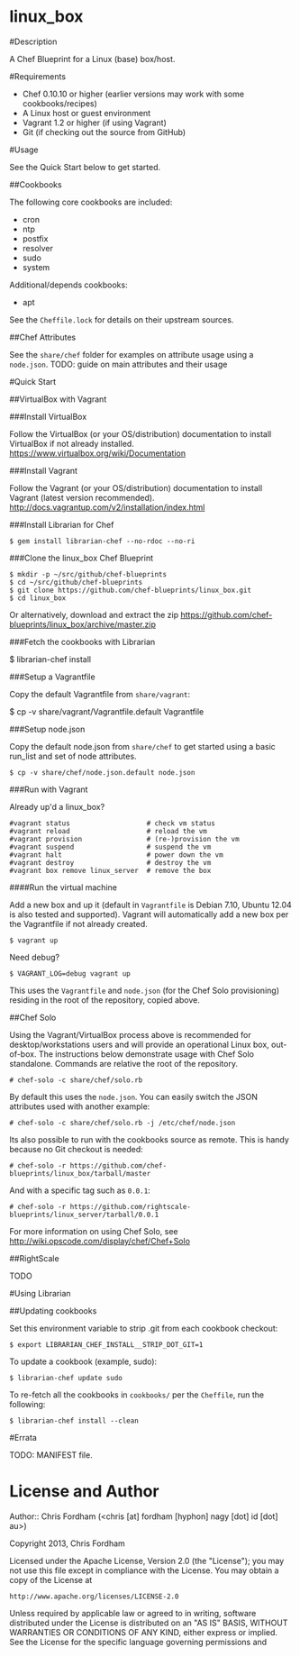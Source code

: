 linux_box
=========

#Description

A Chef Blueprint for a Linux (base) box/host.

#Requirements

* Chef 0.10.10 or higher (earlier versions may work with some cookbooks/recipes)
* A Linux host or guest environment
* Vagrant 1.2 or higher (if using Vagrant)
* Git (if checking out the source from GitHub)

#Usage

See the Quick Start below to get started.

##Cookbooks

The following core cookbooks are included:

* cron
* ntp
* postfix
* resolver
* sudo
* system

Additional/depends cookbooks:

* apt

See the `Cheffile.lock` for details on their upstream sources.

##Chef Attributes

See the `share/chef` folder for examples on attribute usage using a `node.json`.
TODO: guide on main attributes and their usage

#Quick Start

##VirtualBox with Vagrant

###Install VirtualBox

Follow the VirtualBox (or your OS/distribution) documentation to install VirtualBox if not already installed.
https://www.virtualbox.org/wiki/Documentation‎

###Install Vagrant

Follow the Vagrant (or your OS/distribution) documentation to install Vagrant (latest version recommended).
http://docs.vagrantup.com/v2/installation/index.html

###Install Librarian for Chef

	$ gem install librarian-chef --no-rdoc --no-ri

###Clone the linux_box Chef Blueprint

	$ mkdir -p ~/src/github/chef-blueprints
	$ cd ~/src/github/chef-blueprints
	$ git clone https://github.com/chef-blueprints/linux_box.git
	$ cd linux_box

Or alternatively, download and extract the zip https://github.com/chef-blueprints/linux_box/archive/master.zip

###Fetch the cookbooks with Librarian

  $ librarian-chef install
  
###Setup a Vagrantfile

Copy the default Vagrantfile from `share/vagrant`:

  $ cp -v share/vagrant/Vagrantfile.default Vagrantfile

###Setup node.json

Copy the default node.json from `share/chef` to get started using a basic run_list and set of node attributes.

	$ cp -v share/chef/node.json.default node.json

###Run with Vagrant

Already up'd a linux_box?

	#vagrant status                   # check vm status
	#vagrant reload                   # reload the vm
	#vagrant provision                # (re-)provision the vm
	#vagrant suspend                  # suspend the vm
	#vagrant halt                     # power down the vm
	#vagrant destroy                  # destroy the vm
	#vagrant box remove linux_server  # remove the box

####Run the virtual machine

Add a new box and up it (default in `Vagrantfile` is Debian 7.10, Ubuntu 12.04 is also tested and supported).
Vagrant will automatically add a new box per the Vagrantfile if not already created.

	$ vagrant up

Need debug?

	$ VAGRANT_LOG=debug vagrant up
	
This uses the `Vagrantfile` and `node.json` (for the Chef Solo provisioning) residing in the root of the repository, copied above.

##Chef Solo

Using the Vagrant/VirtualBox process above is recommended for desktop/workstations users and will provide an operational Linux box, out-of-box.
The instructions below demonstrate usage with Chef Solo standalone. Commands are relative the root of the repository.

	# chef-solo -c share/chef/solo.rb
	
By default this uses the `node.json`. You can easily switch the JSON attributes used with another example:

	# chef-solo -c share/chef/solo.rb -j /etc/chef/node.json
	
Its also possible to run with the cookbooks source as remote. This is handy because no Git checkout is needed:

	# chef-solo -r https://github.com/chef-blueprints/linux_box/tarball/master
	
And with a specific tag such as `0.0.1`:

	# chef-solo -r https://github.com/rightscale-blueprints/linux_server/tarball/0.0.1

For more information on using Chef Solo, see http://wiki.opscode.com/display/chef/Chef+Solo

##RightScale

TODO

#Using Librarian

##Updating cookbooks

Set this environment variable to strip .git from each cookbook checkout:

	$ export LIBRARIAN_CHEF_INSTALL__STRIP_DOT_GIT=1

To update a cookbook (example, sudo):
	
	$ librarian-chef update sudo

To re-fetch all the cookbooks in `cookbooks/` per the `Cheffile`, run the following:

	$ librarian-chef install --clean
	
#Errata

TODO: MANIFEST file.

License and Author
==================

Author:: Chris Fordham (<chris [at] fordham [hyphon] nagy [dot] id [dot] au>)

Copyright 2013, Chris Fordham

Licensed under the Apache License, Version 2.0 (the "License");
you may not use this file except in compliance with the License.
You may obtain a copy of the License at

    http://www.apache.org/licenses/LICENSE-2.0

Unless required by applicable law or agreed to in writing, software
distributed under the License is distributed on an "AS IS" BASIS,
WITHOUT WARRANTIES OR CONDITIONS OF ANY KIND, either express or implied.
See the License for the specific language governing permissions and
